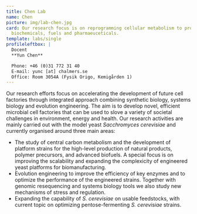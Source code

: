 ```yaml
---
title: Chen Lab
name: Chen
picture: img/lab-chen.jpg
card: Our research focus is on reprogramming cellular metabolism to produce
  biochemicals, fuels and pharmaeuceticals.
template: labs/single
profileleftbox: |
  Docent  
  **Yun Chen**

  Phone: +46 (0)31 772 31 40  
  E-mail: yunc [at] chalmers.se  
  Office: Room 3054A (Fysik Origo, Kemigården 1)
---
```

Our research efforts focus on accelerating the development of future cell factories through integrated approach combining synthetic biology, systems biology and evolution engineering. The aim is to develop novel, efficient microbial cell factories that can be used to slove a variety of societal challenges in environment, energy and health. Our research activities are mainly carried out with the model yeast *Sacchromyces cerevisiae* and currently organised around three main areas: 

* The study of central carbon metabolism and the development of platform strains for the high-level production of natural products, polymer precursors, and advanced biofuels. A special focus is on improving the scalability and expanding the complexicity of engineered yeast platforms for biomanufacturing.
* Evolution engineering to improve the efficiency of key enzymes and to optimize the performance of the engineered strains. Together with genomic resequencing and systems biology tools we also study new mechanisms of stress and regulation.
* Expanding the capability of *S. cerevisiae* on usable feedstocks, with current topic on optimizing pentose-fermenting *S. cerevisiae* strains.